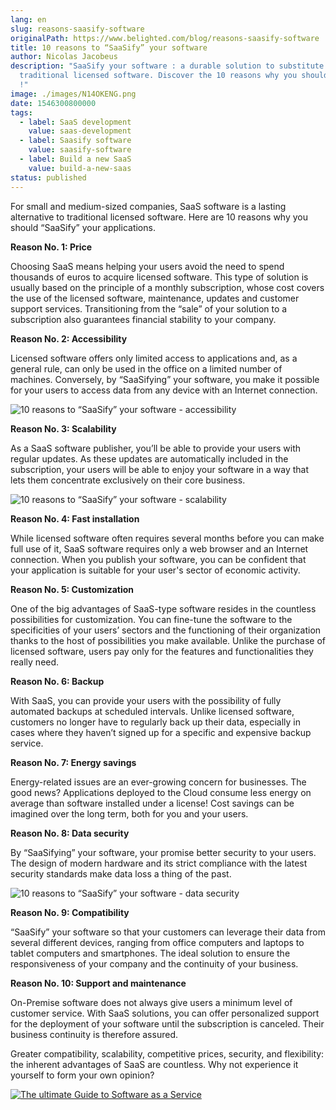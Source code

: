 ```yaml
---
lang: en
slug: reasons-saasify-software
originalPath: https://www.belighted.com/blog/reasons-saasify-software
title: 10 reasons to “SaaSify” your software
author: Nicolas Jacobeus
description: "SaaSify your software : a durable solution to substitute your
  traditional licensed software. Discover the 10 reasons why you should SaaSify
  !"
image: ./images/N14OKENG.png
date: 1546300800000
tags:
  - label: SaaS development
    value: saas-development
  - label: Saasify software
    value: saasify-software
  - label: Build a new SaaS
    value: build-a-new-saas
status: published
---
```

For small and medium-sized companies, SaaS software is a lasting alternative to traditional licensed software. Here are 10 reasons why you should “SaaSify” your applications.

**Reason No. 1: Price**

Choosing SaaS means helping your users avoid the need to spend thousands of euros to acquire licensed software. This type of solution is usually based on the principle of a monthly subscription, whose cost covers the use of the licensed software, maintenance, updates and customer support services. Transitioning from the “sale” of your solution to a subscription also guarantees financial stability to your company.

**Reason No. 2: Accessibility**

Licensed software offers only limited access to applications and, as a general rule, can only be used in the office on a limited number of machines. Conversely, by “SaaSifying” your software, you make it possible for your users to access data from any device with an Internet connection. 

![10 reasons to “SaaSify” your software - accessibility](/images/legacy/ZAlq-3b0XCmo4GqzzQCC-.png)

**Reason No. 3: Scalability**

As a SaaS software publisher, you’ll be able to provide your users with regular updates. As these updates are automatically included in the subscription, your users will be able to enjoy your software in a way that lets them concentrate exclusively on their core business. 

![10 reasons to “SaaSify” your software - scalability](/images/legacy/oOiDTUcdZbV2jsyyvZVqq.png)

**Reason No. 4: Fast installation**

While licensed software often requires several months before you can make full use of it, SaaS software requires only a web browser and an Internet connection. When you publish your software, you can be confident that your application is suitable for your user's sector of economic activity. 

**Reason No. 5: Customization**

One of the big advantages of SaaS-type software resides in the countless possibilities for customization. You can fine-tune the software to the specificities of your users’ sectors and the functioning of their organization thanks to the host of possibilities you make available. Unlike the purchase of licensed software, users pay only for the features and functionalities they really need.

**Reason No. 6: Backup**

With SaaS, you can provide your users with the possibility of fully automated backups at scheduled intervals. Unlike licensed software, customers no longer have to regularly back up their data, especially in cases where they haven’t signed up for a specific and expensive backup service. 

**Reason No. 7: Energy savings**

Energy-related issues are an ever-growing concern for businesses. The good news? Applications deployed to the Cloud consume less energy on average than software installed under a license! Cost savings can be imagined over the long term, both for you and your users. 

**Reason No. 8: Data security**

By “SaaSifying” your software, your promise better security to your users. The design of modern hardware and its strict compliance with the latest security standards make data loss a thing of the past.

![10 reasons to “SaaSify” your software - data security](/images/legacy/n-zbEsyuWz8aCm15fbMr_.jpg)

**Reason No. 9: Compatibility**

“SaaSify” your software so that your customers can leverage their data from several different devices, ranging from office computers and laptops to tablet computers and smartphones. The ideal solution to ensure the responsiveness of your company and the continuity of your business. 

**Reason No. 10: Support and maintenance**

On-Premise software does not always give users a minimum level of customer service. With SaaS solutions, you can offer personalized support for the deployment of your software until the subscription is canceled. Their business continuity is therefore assured. 

Greater compatibility, scalability, competitive prices, security, and flexibility: the inherent advantages of SaaS are countless. Why not experience it yourself to form your own opinion? 

[![The ultimate Guide to Software as a Service](/images/legacy-cta/axTDnlmGeCfdTR5eawUvn.png)](https://cta-redirect.hubspot.com/cta/redirect/1684659/0b551323-0d58-4d8c-882c-e42a03a01459)